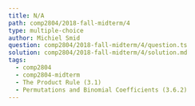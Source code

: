 ```yaml
---
title: N/A
path: comp2804/2018-fall-midterm/4
type: multiple-choice
author: Michiel Smid
question: comp2804/2018-fall-midterm/4/question.ts
solution: comp2804/2018-fall-midterm/4/solution.md
tags:
  - comp2804
  - comp2804-midterm
  - The Product Rule (3.1)
  - Permutations and Binomial Coefficients (3.6.2)
---
```

